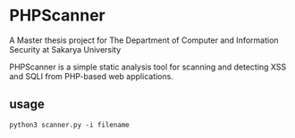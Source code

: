# PHPScanner

A Master thesis project for The Department of Computer and Information Security at Sakarya University

PHPScanner is a simple static analysis tool for scanning and detecting XSS and SQLI from PHP-based web applications.

## usage

```
python3 scanner.py -i filename

```
